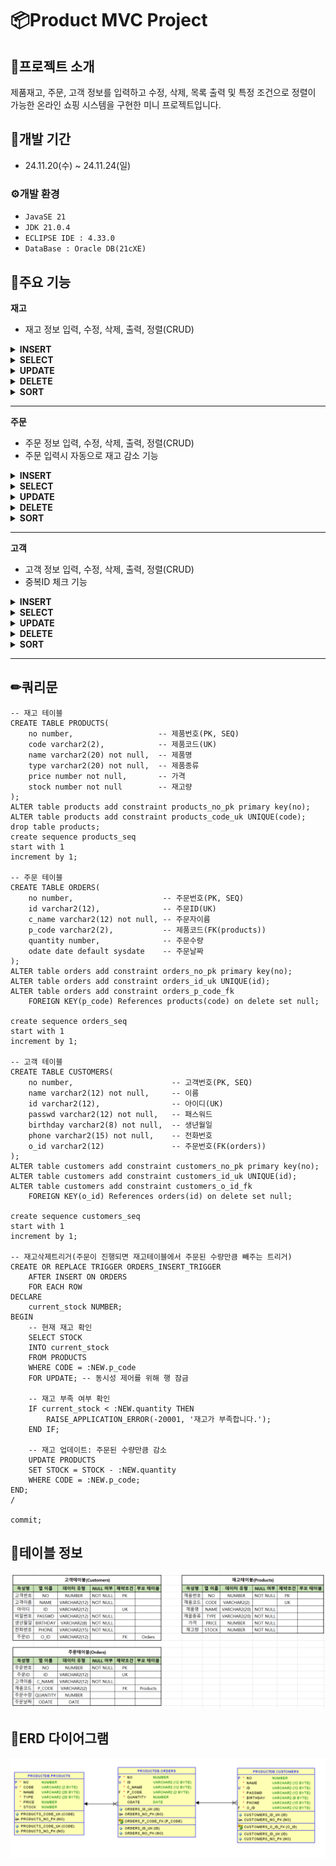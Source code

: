 # 📦Product MVC Project

## 📖프로젝트 소개
제품재고, 주문, 고객 정보를 입력하고
수정, 삭제, 목록 출력 및 특정 조건으로 정렬이 가능한
온라인 쇼핑 시스템을 구현한 미니 프로젝트입니다.

## 📆개발 기간
* 24.11.20(수) ~ 24.11.24(일)

### ⚙개발 환경
* `JavaSE 21`
* `JDK 21.0.4`
* `ECLIPSE IDE : 4.33.0`
* `DataBase : Oracle DB(21cXE)`

## 📌주요 기능
**재고**
* 재고 정보 입력, 수정, 삭제, 출력, 정렬(CRUD)
<details>
<summary><b>INSERT</b></summary>
    <img src=https://github.com/kwonminsung0/ProductProject/blob/main/image/product_insert.png width = "400px" height = "200px">
</details>
<details>
<summary><b>SELECT</b></summary>
    <img src=https://github.com/kwonminsung0/ProductProject/blob/main/image/product_select.png width = "400px" height = "200px">
</details>
<details>
<summary><b>UPDATE</b></summary>
    <img src=https://github.com/kwonminsung0/ProductProject/blob/main/image/product_update.png width = "400px" height = "200px">
</details>
<details>
<summary><b>DELETE</b></summary>
    <img src=https://github.com/kwonminsung0/ProductProject/blob/main/image/product_delete1.png width = "400px" height = "200px">
    <img src=https://github.com/kwonminsung0/ProductProject/blob/main/image/product_delete2.png width = "400px" height = "200px">
</details>
<details>
<summary><b>SORT</b></summary>
    <img src=https://github.com/kwonminsung0/ProductProject/blob/main/image/product_sort.png width = "400px" height = "200px">
</details>

___

**주문**
* 주문 정보 입력, 수정, 삭제, 출력, 정렬(CRUD)
* 주문 입력시 자동으로 재고 감소 기능
<details>
<summary><b>INSERT</b></summary>
    <img src=https://github.com/kwonminsung0/ProductProject/blob/main/image/order_insert1.png width = "400px" height = "200px">
    <br>
    
**주문 입력시 재고 감소**
    <br>
    <img src=https://github.com/kwonminsung0/ProductProject/blob/main/image/order_insert2.png width = "400px" height = "200px">
</details>
<details>
<summary><b>SELECT</b></summary>
    <img src=https://github.com/kwonminsung0/ProductProject/blob/main/image/order_select.png width = "400px" height = "200px">
</details>
<details>
<summary><b>UPDATE</b></summary>
    <img src=https://github.com/kwonminsung0/ProductProject/blob/main/image/order_update.png width = "400px" height = "200px">
</details>
<details>
<summary><b>DELETE</b></summary>
    <img src=https://github.com/kwonminsung0/ProductProject/blob/main/image/order_delete.png width = "400px" height = "200px">
</details>
<details>
<summary><b>SORT</b></summary>
    <img src=https://github.com/kwonminsung0/ProductProject/blob/main/image/order_sort.png width = "400px" height = "200px">
</details>

___

**고객**
* 고객 정보 입력, 수정, 삭제, 출력, 정렬(CRUD)
* 중복ID 체크 기능
<details>
<summary><b>INSERT</b></summary>
    <img src=https://github.com/kwonminsung0/ProductProject/blob/main/image/customer_insert.png width = "400px" height = "200px">
</details>
<details>
<summary><b>SELECT</b></summary> 
    <img src=https://github.com/kwonminsung0/ProductProject/blob/main/image/order_select.png width = "400px" height = "200px">
</details>
<details>
<summary><b>UPDATE</b></summary>
    <img src=https://github.com/kwonminsung0/ProductProject/blob/main/image/order_update.png width = "400px" height = "200px">
</details>
<details>
<summary><b>DELETE</b></summary> 
    <img src=https://github.com/kwonminsung0/ProductProject/blob/main/image/order_delete.png width = "400px" height = "200px">
</details>
<details>
<summary><b>SORT</b></summary>
    <img src=https://github.com/kwonminsung0/ProductProject/blob/main/image/order_sort.png width = "400px" height = "200px">
</details>

___

## ✏쿼리문
```
-- 재고 테이블
CREATE TABLE PRODUCTS(
    no number,                   -- 제품번호(PK, SEQ)
    code varchar2(2),            -- 제품코드(UK)
    name varchar2(20) not null,  -- 제품명
    type varchar2(20) not null,  -- 제품종류
    price number not null,       -- 가격
    stock number not null        -- 재고량
);
ALTER table products add constraint products_no_pk primary key(no);
ALTER table products add constraint products_code_uk UNIQUE(code);
drop table products;
create sequence products_seq
start with 1
increment by 1;

-- 주문 테이블
CREATE TABLE ORDERS(
    no number,                    -- 주문번호(PK, SEQ)
    id varchar2(12),              -- 주문ID(UK)
    c_name varchar2(12) not null, -- 주문자이름
    p_code varchar2(2),           -- 제품코드(FK(products))
    quantity number,              -- 주문수량
    odate date default sysdate    -- 주문날짜
);
ALTER table orders add constraint orders_no_pk primary key(no);
ALTER table orders add constraint orders_id_uk UNIQUE(id);
ALTER table orders add constraint orders_p_code_fk 
    FOREIGN KEY(p_code) References products(code) on delete set null;

create sequence orders_seq
start with 1
increment by 1;

-- 고객 테이블
CREATE TABLE CUSTOMERS(
    no number,                      -- 고객번호(PK, SEQ)
    name varchar2(12) not null,     -- 이름
    id varchar2(12),                -- 아이디(UK)
    passwd varchar2(12) not null,   -- 패스워드
    birthday varchar2(8) not null,  -- 생년월일
    phone varchar2(15) not null,    -- 전화번호
    o_id varchar2(12)               -- 주문번호(FK(orders))
);
ALTER table customers add constraint customers_no_pk primary key(no);
ALTER table customers add constraint customers_id_uk UNIQUE(id);
ALTER table customers add constraint customers_o_id_fk 
    FOREIGN KEY(o_id) References orders(id) on delete set null;

create sequence customers_seq
start with 1
increment by 1;

-- 재고삭제트리거(주문이 진행되면 재고테이블에서 주문된 수량만큼 빼주는 트리거)
CREATE OR REPLACE TRIGGER ORDERS_INSERT_TRIGGER
    AFTER INSERT ON ORDERS
    FOR EACH ROW
DECLARE
    current_stock NUMBER;
BEGIN
    -- 현재 재고 확인
    SELECT STOCK 
    INTO current_stock
    FROM PRODUCTS
    WHERE CODE = :NEW.p_code
    FOR UPDATE; -- 동시성 제어를 위해 행 잠금

    -- 재고 부족 여부 확인
    IF current_stock < :NEW.quantity THEN
        RAISE_APPLICATION_ERROR(-20001, '재고가 부족합니다.');
    END IF;

    -- 재고 업데이트: 주문된 수량만큼 감소
    UPDATE PRODUCTS 
    SET STOCK = STOCK - :NEW.quantity 
    WHERE CODE = :NEW.p_code;
END;
/

commit;

```

## 📖테이블 정보
<img src=https://github.com/kwonminsung0/ProductProject/blob/main/image/product_table.png>

## 📖ERD 다이어그램
<img src=https://github.com/kwonminsung0/ProductProject/blob/main/image/product_erd.png>
